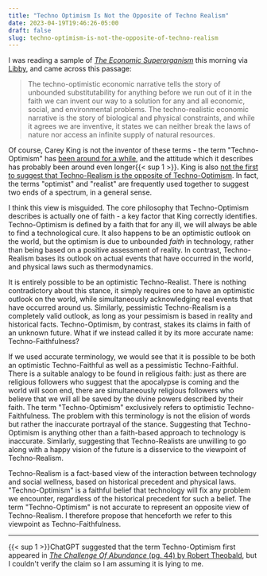 ```yaml
---
title: "Techno Optimism Is Not the Opposite of Techno Realism"
date: 2023-04-19T19:46:26-05:00
draft: false
slug: techno-optimism-is-not-the-opposite-of-techno-realism
---
```


I was reading a sample of [_The Economic Superorganism_](https://link.springer.com/chapter/10.1007/978-3-030-50295-9_1) this morning via [Libby](https://www.overdrive.com/apps/libby), and came across this passage:

> The techno-optimistic economic narrative tells the story of unbounded substitutability for anything before we run out of it in the faith we can invent our way to a solution for any and all economic, social, and environmental problems. The techno-realistic economic narrative is the story of biological and physical constraints, and while it agrees we are inventive, it states we can neither break the laws of nature nor access an infinite supply of natural resources.

Of course, Carey King is not the inventor of these terms - the term "Techno-Optimism" has [been around for a while](https://www.nytimes.com/2019/09/28/opinion/sunday/silicon-valley-techno-optimism.html), and the attitude which it describes has probably been around even longer{{< sup 1 >}}. King is also [not the first to suggest that Techno-Realism is the opposite of Techno-Optimism](https://www.abc.net.au/radionational/programs/futuretense/features/techno-optimism-and-techno-realism/2917036). In fact, the terms "optimist" and "realist" are frequently used together to suggest two ends of a spectrum, in a general sense.

I think this view is misguided. The core philosophy that Techno-Optimism describes is actually one of faith - a key factor that King correctly identifies. Techno-Optimism is defined by a faith that for any ill, we will always be able to find a technological cure. It also happens to be an optimistic outlook on the world, but the optimism is due to unbounded _faith_ in technology, rather than being based on a positive assessment of reality. In contrast, Techno-Realism bases its outlook on actual events that have occurred in the world, and physical laws such as thermodynamics.

It is entirely possible to be an optimistic Techno-Realist. There is nothing contradictory about this stance, it simply requires one to have an optimistic outlook on the world, while simultaneously acknowledging real events that have occurred around us. Similarly, pessimistic Techno-Realism is a completely valid outlook, as long as your pessimism is based in reality and historical facts. Techno-Optimism, by contrast, stakes its claims in faith of an unknown future. What if we instead called it by its more accurate name: Techno-Faithfulness?

If we used accurate terminology, we would see that it is possible to be both an optimistic Techno-Faithful as well as a pessimistic Techno-Faithful. There is a suitable analogy to be found in religious faith: just as there are religious followers who suggest that the apocalypse is coming and the world will soon end, there are simultaneously religious followers who believe that we will all be saved by the divine powers described by their faith. The term "Techno-Optimism" exclusively refers to optimistic Techno-Faithfulness. The problem with this terminology is not the elision of words but rather the inaccurate portrayal of the stance. Suggesting that Techno-Optimism is anything other than a faith-based approach to technology is inaccurate. Similarly, suggesting that Techno-Realists are unwilling to go along with a happy vision of the future is a disservice to the viewpoint of Techno-Realism.

Techno-Realism is a fact-based view of the interaction between technology and social wellness, based on historical precedent and physical laws. "Techno-Optimism" is a faithful belief that technology will fix any problem we encounter, regardless of the historical precedent for such a belief. The term "Techno-Optimism" is not accurate to represent an opposite view of Techno-Realism. I therefore propose that henceforth we refer to this viewpoint as Techno-Faithfulness.

---

<!-- the "sup" syntax is a custom shortcode. I don't love it but whatevs https://gohugo.io/content-management/shortcodes/ -->

{{< sup 1 >}}ChatGPT suggested that the term Techno-Optimism first appeared in [_The Challenge Of Abundance_ (pg. 44) by Robert Theobald](https://archive.org/details/challengeofabund0000unse/page/44/mode/2up), but I couldn't verify the claim so I am assuming it is lying to me.
